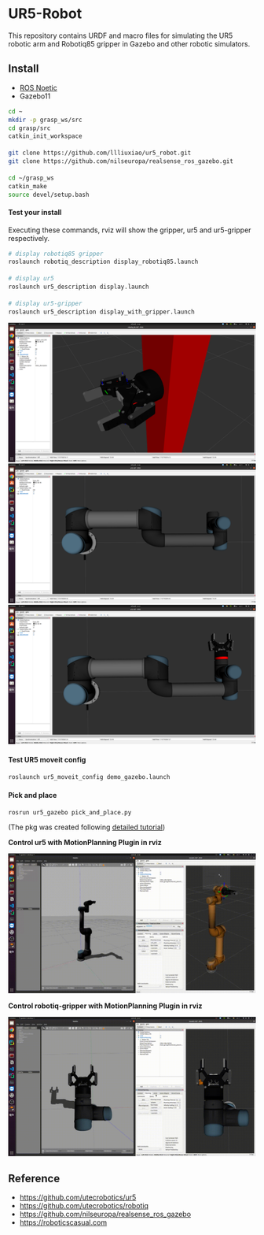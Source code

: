 # UR5-Robot

This repository contains URDF and macro files for simulating the UR5 robotic arm and Robotiq85 gripper in Gazebo and other robotic simulators.

## Install

- [ROS Noetic](https://wiki.ros.org/noetic/Installation)
- Gazebo11

```bash
cd ~
mkdir -p grasp_ws/src
cd grasp/src
catkin_init_workspace

git clone https://github.com/llliuxiao/ur5_robot.git
git clone https://github.com/nilseuropa/realsense_ros_gazebo.git

cd ~/grasp_ws
catkin_make
source devel/setup.bash
```

#### Test your install

Executing these commands, rviz will show the gripper, ur5 and ur5-gripper respectively.

```bash
# display robotiq85 gripper
roslaunch robotiq_description display_robotiq85.launch

# display ur5
roslaunch ur5_description display.launch

# display ur5-gripper
roslaunch ur5_description display_with_gripper.launch
```
![gripper](imgs/gripper.png)
![ur5](imgs/ur5.png)
![ur5-gripper](imgs/ur5-gripper.png)

#### Test UR5 moveit config
```bash
roslaunch ur5_moveit_config demo_gazebo.launch
```

#### Pick and place
```
rosrun ur5_gazebo pick_and_place.py
```

(The pkg was created following [detailed tutorial](https://roboticscasual.com/ros-tutorial-how-to-create-a-moveit-config-for-the-ur5-and-a-gripper/#:~:text=Create%20a%20Moveit%20configuration%20package%20with%20the%20Moveit%20Setup%20Assistant.))

**Control ur5 with MotionPlanning Plugin in rviz**

![ur5_demo](imgs/ur5_demo.gif)

**Control robotiq-gripper with MotionPlanning Plugin in rviz**

![gripper_demo](imgs/gripper_demo.gif)


## Reference

- https://github.com/utecrobotics/ur5
- https://github.com/utecrobotics/robotiq
- https://github.com/nilseuropa/realsense_ros_gazebo
- https://roboticscasual.com
